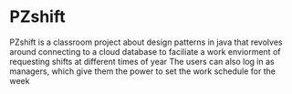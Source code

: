 # PZshift

PZshift is a classroom project about design patterns in java that revolves around connecting to a cloud database to faciliate a work enviorment of requesting shifts at different times of year
The users can also log in as managers, which give them the power to set the work schedule for the week

